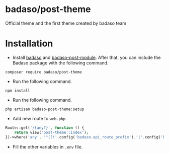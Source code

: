 # badaso/post-theme
Official theme and the first theme created by badaso team

# Installation

- Install [badaso](https://github.com/uasoft-indonesia/badaso) and [badaso-post-module](https://github.com/uasoft-indonesia/badaso-post-module). After that, you can include the Badaso package with the following command.

```
composer require badaso/post-theme
```

- Run the following command.
```
npm install
```

- Run the following command.

```
php artisan badaso-post-theme:setup
```

- Add new route to `web.php`.

```php
Route::get('/{any?}', function () {
    return view('post-theme::index');
})->where('any', '^(?!'.config('badaso.api_route_prefix').'|'.config('badaso.admin_panel_route_prefix').').*$');
```

- Fill the other variables in `.env` file.
